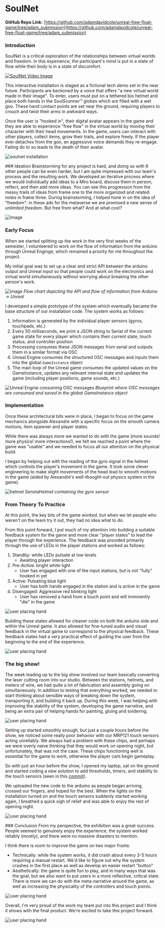 # SoulNet

**GitHub Repo Link:** [https://github.com/adamdavidcole/unreal-free-float-game/tree/adam_submission](https://github.com/adamdavidcole/unreal-free-float-game/tree/adam_submission)

### Introduction

SoulNet is a critical exploration of the relationships between virtual worlds and freedom. In this experience, the participant's mind is put in a state of flow while their body is in a state of discomfort. 

[![SoulNet Video Image](docs/images/video_thumb.png)](https://www.youtube.com/watch?v=XkymM3IcORg)

This interactive installation is staged as a fictional tech demo set in the near future. Participants are beckoned by a voice that offers "a new virtual world made in their image". To enter, users must put on a tethered bio helmet and place both hands in the _SoulScanner™️_ globes which are filled with a wet goo. These hand contact points are set near the ground, requiring players to crouch and twist their arms in awkward ways.

Once the user is "hooked in", their digital avatar appears in the  game and they are able to experience "free flow" in the virtual world by moving their character with their head movements. In the game, users can interact with other players, collect items, grow their trails, and explore freely. If the player ever detaches from the goo, an aggressive voice demands they re-engage. Failing do to so leads to the death of their avatar.

![soulnet installation](docs/images/soulnet-controllers.png)


### Ideation
Brainstorming for any project is hard, and doing so with 6 other people can be even harder, but I am quite impressed with our team's process and the resulting work. We developed an iterative process where we would individually add ideas to a Miro board, discuss them in person, reflect, and then add more ideas. You can see this progression from the messy trails of ideas from frame one to the more organized and related notes in frame three. During brainstorming, I helped hone in on the idea of "freedom": in these ads for the metaverse we are promised a new sense of _unlimited freedom_. But free from what? And at what cost?

![image](docs/images/miro_board.png)


### Early Focus
When we started splitting up the work in the very first weeks of the semester, I volunteered to work on the flow of information from the arduino through Unreal Enginge, which remained a priority for me throughout the project.

My initial goal was to set up a clear and strict API between the arduino output and Unreal input so that people could work on the electronics and virtual world simultaneously without worrying about breaking the other person's work.

![image](docs/images/api_flowchart.png)
*Flow chart depicting the API and flow of information from Arduino -> Unreal*

I developed a simple prototype of the system which eventually became the base structure of our installation code. The system works as follows:
1. Information is generated by the individual player sensors (gyros, touchpads, etc.)
2. Every 50 milliseconds, we print a JSON string to Serial of the current game state for every player which contains their current state, touch status, and controller position
3. Processing consumes these JSON messages from serial and outputs them in a similar format via OSC
4. Unreal Engine consumes the structured OSC messages and inputs them into the global `GameInstance` object
5. The main loop of the Unreal game consumes the updated values on the GameInstance, updates any relevant internal state and updates the game (including player positions, game sounds, etc.)
   
![Unreal Engine consuming OSC messages](docs/images/osc_consummer_unreal.png)
*Blueprint where OSC messages are consumed and saved in the global GameInstance object*


### Implementation
Once these architectural bits were in place, I began to focus on the game mechanics alongside Alexandre with a specific focus on the smooth camera motions, item spawner and player states.

While there was always more we wanted to do with the game (more sounds! more physics! more interactions!), we felt we reached a point where the game was "usable" and we needed to focus all our attention on the physical build.

I began by helping out with the reading of the gyro signal in the helmet which controls the player's movement in the game. It took some clever engineering to make slight movements of the head lead to smooth motions in the game (aided by Alexandre's well-thought-out physics system in the game). 

![helmet](docs/images/helmet.png)
*SenstaHelmet containing the gyro sensor*

### From Theory To Practice
At this point, the key bits of the game _worked_, but when we let people who weren't on the team try it out, they had no idea what to do. 

From this point forward, I put much of my attention into building a suitable feedback system for the game and more clear "player states" to lead the player through the experience. The feedback was provided primarily through the use of LEDs in the player stations and worked as follows:
1. Standby: white LEDs pulsate at low levels
    - Awaiting player interaction
2. Pre-Active: bright white light
    - User has engaged with one of the input stations, but is not "fully" hooked in yet
3. Active: Pulsating blue light
    - User has both hands engaged in the station and is active in the game
4. Disengaged: Aggressive red blinking light
    - User has removed a hand from a touch point and will imminently "die" in the game

![user placing hand](docs/images/user_placing_hand.png)

Building these states allowed for cleaner code on both the arduino side and within the Unreal game. It also allowed for fine-tuned audio and visual feedback in the virtual game to correspond to the physical feedback. These feedback states had a very practical effect of guiding the user from the beginning to the end of the experience. 

![user placing hand](docs/images/player_states.jpg)


### The big show!
The week leading up to the big show involved our team basically converting the laser cutting room into our studio. Between the stations, helmets, and meters of wire, we had quite a lot of fabrication and assembly going on simultaneously. In addition to testing that everything worked, we needed to start thinking about sensible ways of breaking down the system, transporting it, and building it back up. During this week, I was helping with improving the stability of the system, developing the game narrative, and being an extra pair of helping hands for painting, gluing and soldering.


![user placing hand](docs/images/single_hand.JPG)

Setting up started smoothly enough, but just a couple hours before the show, we noticed some really poor behavior with our MRP121 touch sensors acting unreliably. We always had a problem with these chips, and perhaps we were overly naive thinking that they would work on opening night, but unfortunately, that was not the case. These chips functioning well is essential for the game to work, otherwise the player cant begin gameplay.

So with just an hour before the show, I opened my laptop, sat on the ground and started coding a new solution to add thresholds, timers, and stability to the touch sensors (seen in this [commit](https://github.com/adamdavidcole/unreal-free-float-game/commit/1fa5f1edc5e4aff2a0fe7e707d8f032c8257771f)).

We uploaded the new code to the arduino as people began arriving, crossed our fingers, and hoped for the best. When the lights on the installation turned on and the touch sensors suddenly started working again, I breathed a quick sigh of relief and was able to enjoy the rest of opening night. 

![user placing hand](docs/images/two_players.png)

### Conclusion
From my perspective, the exhibition was a great success. People seemed to genuinely enjoy the experience, the system worked reliably (mostly), and there were no massive disasters to mention.

I think there is room to improve the game on two major fronts:
- Technically: while the system works, it did crash about every 3-5 hours requiring a manual restart. We'd like to figure out why the system crashes in the first place as well as develop an easier restart "button"
- Aesthetically: the game is quite fun to play, and in many ways that was the goal, but we also want to put users in a more reflective, critical state. There is more we can do with the meta-narrative around the game, as well as increasing the physicality of the controllers and touch points.


![user placing hand](docs/images/single_player_3.jpg)


Overall, I'm very proud of the work my team put into this project and I think it shows with the final product. We're excited to take this project forward.

![user placing hand](docs/images/team.jpeg)


